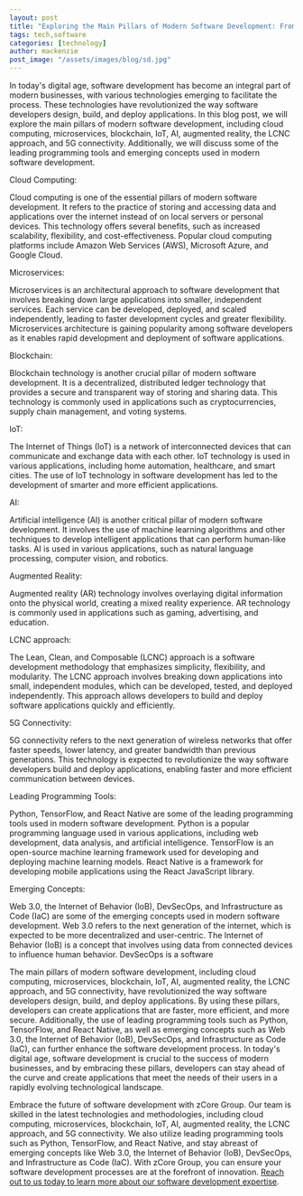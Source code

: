 ```yaml
---
layout: post
title: "Exploring the Main Pillars of Modern Software Development: From Cloud Computing to 5G Connectivity"
tags: tech,software
categories: [technology]
author: mackenzie
post_image: "/assets/images/blog/sd.jpg"
---
```


In today's digital age, software development has become an integral part of modern businesses, with various technologies emerging to facilitate the process. These technologies have revolutionized the way software developers design, build, and deploy applications. In this blog post, we will explore the main pillars of modern software development, including cloud computing, microservices, blockchain, IoT, AI, augmented reality, the LCNC approach, and 5G connectivity. Additionally, we will discuss some of the leading programming tools and emerging concepts used in modern software development.

Cloud Computing:

Cloud computing is one of the essential pillars of modern software development. It refers to the practice of storing and accessing data and applications over the internet instead of on local servers or personal devices. This technology offers several benefits, such as increased scalability, flexibility, and cost-effectiveness. Popular cloud computing platforms include Amazon Web Services (AWS), Microsoft Azure, and Google Cloud.

Microservices:

Microservices is an architectural approach to software development that involves breaking down large applications into smaller, independent services. Each service can be developed, deployed, and scaled independently, leading to faster development cycles and greater flexibility. Microservices architecture is gaining popularity among software developers as it enables rapid development and deployment of software applications.

Blockchain:

Blockchain technology is another crucial pillar of modern software development. It is a decentralized, distributed ledger technology that provides a secure and transparent way of storing and sharing data. This technology is commonly used in applications such as cryptocurrencies, supply chain management, and voting systems.

IoT:

The Internet of Things (IoT) is a network of interconnected devices that can communicate and exchange data with each other. IoT technology is used in various applications, including home automation, healthcare, and smart cities. The use of IoT technology in software development has led to the development of smarter and more efficient applications.

AI:

Artificial intelligence (AI) is another critical pillar of modern software development. It involves the use of machine learning algorithms and other techniques to develop intelligent applications that can perform human-like tasks. AI is used in various applications, such as natural language processing, computer vision, and robotics.

Augmented Reality:

Augmented reality (AR) technology involves overlaying digital information onto the physical world, creating a mixed reality experience. AR technology is commonly used in applications such as gaming, advertising, and education.

LCNC approach:

The Lean, Clean, and Composable (LCNC) approach is a software development methodology that emphasizes simplicity, flexibility, and modularity. The LCNC approach involves breaking down applications into small, independent modules, which can be developed, tested, and deployed independently. This approach allows developers to build and deploy software applications quickly and efficiently.

5G Connectivity:

5G connectivity refers to the next generation of wireless networks that offer faster speeds, lower latency, and greater bandwidth than previous generations. This technology is expected to revolutionize the way software developers build and deploy applications, enabling faster and more efficient communication between devices.

Leading Programming Tools:

Python, TensorFlow, and React Native are some of the leading programming tools used in modern software development. Python is a popular programming language used in various applications, including web development, data analysis, and artificial intelligence. TensorFlow is an open-source machine learning framework used for developing and deploying machine learning models. React Native is a framework for developing mobile applications using the React JavaScript library.

Emerging Concepts:

Web 3.0, the Internet of Behavior (IoB), DevSecOps, and Infrastructure as Code (IaC) are some of the emerging concepts used in modern software development. Web 3.0 refers to the next generation of the internet, which is expected to be more decentralized and user-centric. The Internet of Behavior (IoB) is a concept that involves using data from connected devices to influence human behavior. DevSecOps is a software

The main pillars of modern software development, including cloud computing, microservices, blockchain, IoT, AI, augmented reality, the LCNC approach, and 5G connectivity, have revolutionized the way software developers design, build, and deploy applications. By using these pillars, developers can create applications that are faster, more efficient, and more secure. Additionally, the use of leading programming tools such as Python, TensorFlow, and React Native, as well as emerging concepts such as Web 3.0, the Internet of Behavior (IoB), DevSecOps, and Infrastructure as Code (IaC), can further enhance the software development process. In today's digital age, software development is crucial to the success of modern businesses, and by embracing these pillars, developers can stay ahead of the curve and create applications that meet the needs of their users in a rapidly evolving technological landscape.

Embrace the future of software development with zCore Group. Our team is skilled in the latest technologies and methodologies, including cloud computing, microservices, blockchain, IoT, AI, augmented reality, the LCNC approach, and 5G connectivity. We also utilize leading programming tools such as Python, TensorFlow, and React Native, and stay abreast of emerging concepts like Web 3.0, the Internet of Behavior (IoB), DevSecOps, and Infrastructure as Code (IaC). With zCore Group, you can ensure your software development processes are at the forefront of innovation. [Reach out to us today to learn more about our software development expertise](/about).
